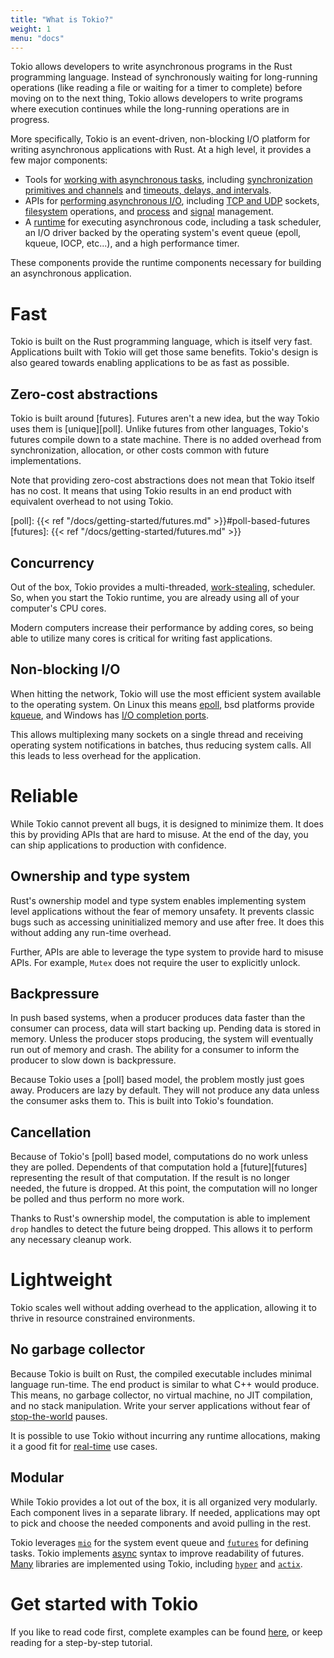 ```yaml
---
title: "What is Tokio?"
weight: 1
menu: "docs"
---
```


Tokio allows developers to write asynchronous programs in the Rust programming
language. Instead of synchronously waiting for long-running operations (like reading
a file or waiting for a timer to complete) before moving on to the next thing,
Tokio allows developers to write programs where execution continues while the
long-running operations are in progress.

More specifically, Tokio is an event-driven, non-blocking I/O platform
for writing asynchronous applications with Rust. At a high level, it
provides a few major components:

* Tools for [working with asynchronous tasks][tasks], including
  [synchronization primitives and channels][sync] and [timeouts, delays, and
  intervals][time].
* APIs for [performing asynchronous I/O][io], including [TCP and UDP][net] sockets,
  [filesystem][fs] operations, and [process] and [signal] management.
* A [runtime] for executing asynchronous code, including a task scheduler,
  an I/O driver backed by the operating system's event queue (epoll, kqueue,
  IOCP, etc...), and a high performance timer.

These components provide the runtime components necessary for building
an asynchronous application.

[tasks]:  https://docs.rs/tokio/*/tokio/#working-with-tasks
[sync]:   https://docs.rs/tokio/*/tokio/sync/index.html
[time]:   https://docs.rs/tokio/*/tokio/time/index.html
[io]:     https://docs.rs/tokio/*/tokio/#asynchronous-io
[net]:    https://docs.rs/tokio/*/tokio/net/index.html
[fs]:     https://docs.rs/tokio/*/tokio/fs/index.html
[process]:https://docs.rs/tokio/*/tokio/process/index.html
[signal]: https://docs.rs/tokio/*/tokio/signal/index.html
[runtime]:https://docs.rs/tokio/*/tokio/runtime/index.html

# Fast

Tokio is built on the Rust programming language, which is itself very
fast. Applications built with Tokio will get those same benefits. Tokio's design
is also geared towards enabling applications to be as fast as possible.

## Zero-cost abstractions

Tokio is built around [futures]. Futures aren't a new idea, but the way Tokio
uses them is [unique][poll]. Unlike futures from other languages, Tokio's
futures compile down to a state machine. There is no added overhead from
synchronization, allocation, or other costs common with future implementations.

Note that providing zero-cost abstractions does not mean that Tokio itself has
no cost. It means that using Tokio results in an end product with equivalent
overhead to not using Tokio.

[poll]: {{< ref "/docs/getting-started/futures.md" >}}#poll-based-futures
[futures]: {{< ref "/docs/getting-started/futures.md" >}}

## Concurrency

Out of the box, Tokio provides a multi-threaded, [work-stealing], scheduler. So,
when you start the Tokio runtime, you are already using all of your computer's
CPU cores.

Modern computers increase their performance by adding cores, so being able to
utilize many cores is critical for writing fast applications.

[work-stealing]: https://en.wikipedia.org/wiki/Work_stealing

## Non-blocking I/O

When hitting the network, Tokio will use the most efficient system available to
the operating system. On Linux this means [epoll], bsd platforms provide [kqueue],
and Windows has [I/O completion ports][iocp].

This allows multiplexing many sockets on a single thread and receiving
operating system notifications in batches, thus reducing system calls. All this
leads to less overhead for the application.

[epoll]: http://man7.org/linux/man-pages/man7/epoll.7.html
[kqueue]: https://www.freebsd.org/cgi/man.cgi?query=kqueue&sektion=2
[iocp]: https://docs.microsoft.com/en-us/windows/desktop/fileio/i-o-completion-ports

# Reliable

While Tokio cannot prevent all bugs, it is designed to minimize them. It does
this by providing APIs that are hard to misuse. At the end of the day, you can
ship applications to production with confidence.

## Ownership and type system

Rust's ownership model and type system enables implementing system level
applications without the fear of memory unsafety. It prevents classic bugs
such as accessing uninitialized memory and use after free. It does this without
adding any run-time overhead.

Further, APIs are able to leverage the type system to provide hard to misuse
APIs. For example, `Mutex` does not require the user to explicitly unlock.

## Backpressure

In push based systems, when a producer produces data faster than the consumer
can process, data will start backing up. Pending data is stored in memory.
Unless the producer stops producing, the system will eventually run out of
memory and crash. The ability for a consumer to inform the producer to slow down
is backpressure.

Because Tokio uses a [poll] based model, the problem mostly just goes away.
Producers are lazy by default. They will not produce any data unless the
consumer asks them to. This is built into Tokio's foundation.

## Cancellation

Because of Tokio's [poll] based model, computations do no work unless they are
polled. Dependents of that computation hold a [future][futures] representing the
result of that computation. If the result is no longer needed, the future is
dropped. At this point, the computation will no longer be polled and thus
perform no more work.

Thanks to Rust's ownership model, the computation is able to implement `drop`
handles to detect the future being dropped. This allows it to perform any
necessary cleanup work.

# Lightweight

Tokio scales well without adding overhead to the application, allowing it to
thrive in resource constrained environments.

## No garbage collector

Because Tokio is built on Rust, the compiled executable includes minimal
language run-time. The end product is similar to what C++ would produce. This
means, no garbage collector, no virtual machine, no JIT compilation, and no
stack manipulation. Write your server applications without fear of
[stop-the-world][gc] pauses.

It is possible to use Tokio without incurring any runtime allocations, making it
a good fit for [real-time] use cases.

[gc]: https://en.wikipedia.org/wiki/Garbage_collection_(computer_science)#Disadvantages
[real-time]: https://en.wikipedia.org/wiki/Real-time_computing

## Modular

While Tokio provides a lot out of the box, it is all organized very modularly.
Each component lives in a separate library. If needed, applications may opt to
pick and choose the needed components and avoid pulling in the rest.

Tokio leverages [`mio`] for the system event queue and [`futures`] for defining
tasks.  Tokio implements [async] syntax to improve readability of futures.
[Many] libraries are implemented using Tokio, including [`hyper`] and [`actix`].

[`mio`]: https://github.com/tokio-rs/mio
[`futures`]: https://docs.rs/futures/*/futures/
[async]: https://tokio.rs/blog/2018-08-async-await/
[Many]: https://crates.io/crates/tokio/reverse_dependencies
[`hyper`]: https://hyper.rs/guides/
[`actix`]: https://actix.rs/book/actix/

# Get started with Tokio

If you like to read code first, complete examples can be found
[here](https://github.com/tokio-rs/tokio/tree/master/examples), or
keep reading for a step-by-step tutorial.
